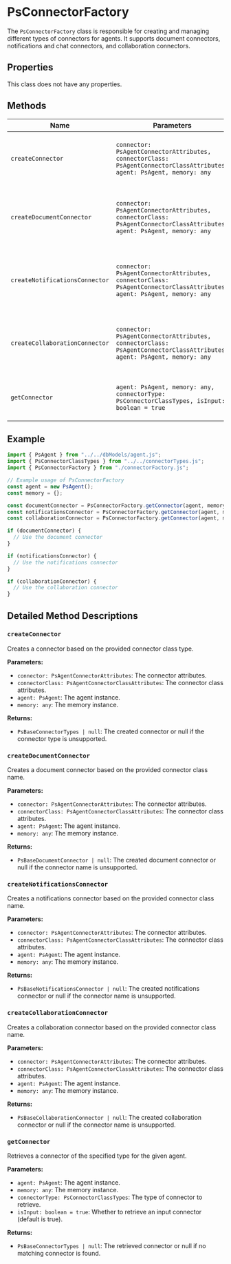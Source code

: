 # PsConnectorFactory

The `PsConnectorFactory` class is responsible for creating and managing different types of connectors for agents. It supports document connectors, notifications and chat connectors, and collaboration connectors.

## Properties

This class does not have any properties.

## Methods

| Name                      | Parameters                                                                 | Return Type                  | Description                                                                 |
|---------------------------|----------------------------------------------------------------------------|------------------------------|-----------------------------------------------------------------------------|
| `createConnector`         | `connector: PsAgentConnectorAttributes, connectorClass: PsAgentConnectorClassAttributes, agent: PsAgent, memory: any` | `PsBaseConnectorTypes \| null` | Creates a connector based on the provided connector class type.             |
| `createDocumentConnector` | `connector: PsAgentConnectorAttributes, connectorClass: PsAgentConnectorClassAttributes, agent: PsAgent, memory: any` | `PsBaseDocumentConnector \| null` | Creates a document connector based on the provided connector class name.    |
| `createNotificationsConnector` | `connector: PsAgentConnectorAttributes, connectorClass: PsAgentConnectorClassAttributes, agent: PsAgent, memory: any` | `PsBaseNotificationsConnector \| null` | Creates a notifications connector based on the provided connector class name. |
| `createCollaborationConnector` | `connector: PsAgentConnectorAttributes, connectorClass: PsAgentConnectorClassAttributes, agent: PsAgent, memory: any` | `PsBaseCollaborationConnector \| null` | Creates a collaboration connector based on the provided connector class name. |
| `getConnector`            | `agent: PsAgent, memory: any, connectorType: PsConnectorClassTypes, isInput: boolean = true` | `PsBaseConnectorTypes \| null` | Retrieves a connector of the specified type for the given agent.            |

## Example

```typescript
import { PsAgent } from "../../dbModels/agent.js";
import { PsConnectorClassTypes } from "../../connectorTypes.js";
import { PsConnectorFactory } from "./connectorFactory.js";

// Example usage of PsConnectorFactory
const agent = new PsAgent();
const memory = {};

const documentConnector = PsConnectorFactory.getConnector(agent, memory, PsConnectorClassTypes.Document);
const notificationsConnector = PsConnectorFactory.getConnector(agent, memory, PsConnectorClassTypes.NotificationsAndChat);
const collaborationConnector = PsConnectorFactory.getConnector(agent, memory, PsConnectorClassTypes.Collaboration);

if (documentConnector) {
  // Use the document connector
}

if (notificationsConnector) {
  // Use the notifications connector
}

if (collaborationConnector) {
  // Use the collaboration connector
}
```

## Detailed Method Descriptions

### `createConnector`

Creates a connector based on the provided connector class type.

**Parameters:**
- `connector: PsAgentConnectorAttributes`: The connector attributes.
- `connectorClass: PsAgentConnectorClassAttributes`: The connector class attributes.
- `agent: PsAgent`: The agent instance.
- `memory: any`: The memory instance.

**Returns:**
- `PsBaseConnectorTypes | null`: The created connector or null if the connector type is unsupported.

### `createDocumentConnector`

Creates a document connector based on the provided connector class name.

**Parameters:**
- `connector: PsAgentConnectorAttributes`: The connector attributes.
- `connectorClass: PsAgentConnectorClassAttributes`: The connector class attributes.
- `agent: PsAgent`: The agent instance.
- `memory: any`: The memory instance.

**Returns:**
- `PsBaseDocumentConnector | null`: The created document connector or null if the connector name is unsupported.

### `createNotificationsConnector`

Creates a notifications connector based on the provided connector class name.

**Parameters:**
- `connector: PsAgentConnectorAttributes`: The connector attributes.
- `connectorClass: PsAgentConnectorClassAttributes`: The connector class attributes.
- `agent: PsAgent`: The agent instance.
- `memory: any`: The memory instance.

**Returns:**
- `PsBaseNotificationsConnector | null`: The created notifications connector or null if the connector name is unsupported.

### `createCollaborationConnector`

Creates a collaboration connector based on the provided connector class name.

**Parameters:**
- `connector: PsAgentConnectorAttributes`: The connector attributes.
- `connectorClass: PsAgentConnectorClassAttributes`: The connector class attributes.
- `agent: PsAgent`: The agent instance.
- `memory: any`: The memory instance.

**Returns:**
- `PsBaseCollaborationConnector | null`: The created collaboration connector or null if the connector name is unsupported.

### `getConnector`

Retrieves a connector of the specified type for the given agent.

**Parameters:**
- `agent: PsAgent`: The agent instance.
- `memory: any`: The memory instance.
- `connectorType: PsConnectorClassTypes`: The type of connector to retrieve.
- `isInput: boolean = true`: Whether to retrieve an input connector (default is true).

**Returns:**
- `PsBaseConnectorTypes | null`: The retrieved connector or null if no matching connector is found.